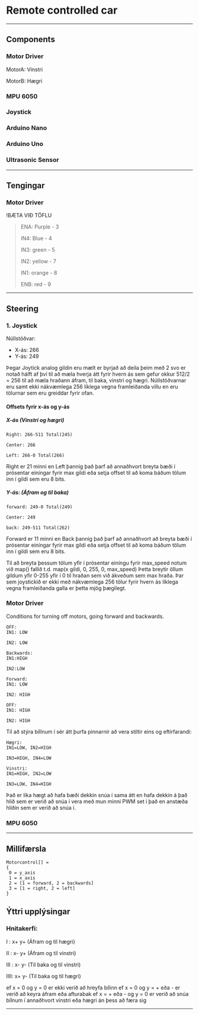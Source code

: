 # Remote controlled car

---

## Components
### Motor Driver

MotorA: Vinstri

MotorB: Hægri

### MPU 6050

### Joystick

### Arduino Nano

### Arduino Uno

### Ultrasonic Sensor



---

## Tengingar
### Motor Driver
!BÆTA VIÐ TÖFLU

> ENA: Purple - 3 
> 
> IN4: Blue - 4
> 
> IN3: green - 5
> 
> IN2: yellow - 7
> 
> IN1: orange - 8
> 
> ENB: red - 9

---

## Steering

### 1. Joystick
Núllstöðvar:
- X-ás: 266 
- Y-ás: 249

Þegar Joytick analog gildin eru mælt er byrjað að deila þeim með 2 svo er notað hálft af því til að mæla hverja átt fyrir hvern ás sem gefur okkur 512/2 = 256 til að mæla hraðann áfram, til baka, vinstri og hægri. Núllstöðvarnar eru samt ekki nákvæmlega 256 líklega vegna framleiðanda villu en eru tölurnar sem eru greiddar fyrir ofan.

#### Offsets fyrir x-ás og y-ás

##### X-ás (Vinstri og hægri)
```
Right: 266-511 Total(245)

Center: 266

Left: 266-0 Total(266)
```
Right er 21 minni en Left þannig það þarf að annaðhvort breyta bæði í prósentar einíngar fyrir max gildi eða setja offset til að koma báðum tölum inn í gildi sem eru 8 bits.

##### Y-ás: (Áfram og til baka)
```
forward: 249-0 Total(249)

Center: 249

back: 249-511 Total(262)
```

Forward er 11 minni en Back þannig það þarf að annaðhvort að breyta bæði í prósentar einíngar fyrir max gildi eða setja offset til að koma báðum tölum inn í gildi sem eru 8 bits.

Til að breyta þessum tölum yfir í prósentar einíngu fyrir max_speed notum við map() fallið t.d. map(x gildi, 0, 255, 0, max_speed)
Þetta breytir öllum gildum yfir 0-255 yfir í 0 til hraðan sem við ákveðum sem max hraða. Þar sem joystickið er ekki með nákvæmlega 256 tölur fyrir hvern ás líklega vegna framleiðanda galla er þetta mjög þægilegt.


### Motor Driver
Conditions for turning off motors, going forward and backwards.
 

```
OFF:
IN1: LOW

IN2: LOW

Backwards:
IN1:HIGH

IN2:LOW  

Forward:
IN1: LOW

IN2: HIGH

OFF:
IN1: HIGH

IN2: HIGH
```

Til að stýra bíllnum í sér átt þurfa pinnarnir að vera stiltir eins og eftirfarandi:
```
Hægri:
IN1=LOW, IN2=HIGH
 
IN3=HIGH, IN4=LOW

Vinstri:
IN1=HIGH, IN2=LOW
 
IN3=LOW, IN4=HIGH
```

Það er líka hægt að hafa bæði dekkin snúa í sama átt en hafa dekkin á það hlið sem er verið að snúa í vera með mun minni PWM set í það en anstæða hliðin sem er verið að snúa í.

### MPU 6050

---

## Millifærsla

```
Motorcontrol[] = 
{
 0 = y_axis
 1 = x_axis
 2 = [1 = forward, 2 = backwards]
 3 = [1 = right, 2 = left]
}
```

## Ýttri upplýsingar

### Hnitakerfi:

I   : x+ y+ (Áfram og til hægri)

II  : x- y+ (Áfram og til vinstri)

III : x- y- (Til baka og til vinstri)

IIII: x+ y- (Til baka og til hægri) 

ef x = 0 og y = 0 er ekki verið að hreyfa bílinn
ef x = 0 og y = + eða - er verið að keyra áfram eða afturabak
ef x = + eða - og y = 0 er verið að snúa bílnum í annaðhvort vinstri eða hægri án þess að færa sig

---
